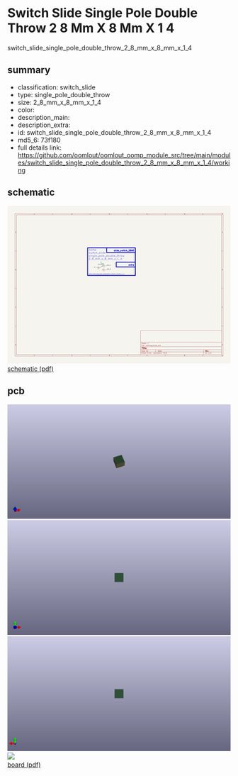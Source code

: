 # Switch Slide Single Pole Double Throw 2 8 Mm X 8 Mm X 1 4  
switch_slide_single_pole_double_throw_2_8_mm_x_8_mm_x_1_4  
 
## summary 
* classification: switch_slide
* type: single_pole_double_throw
* size: 2_8_mm_x_8_mm_x_1_4
* color: 
* description_main: 
* description_extra: 
* id: switch_slide_single_pole_double_throw_2_8_mm_x_8_mm_x_1_4
* md5_6: 73f180
* full details link: https://github.com/oomlout/oomlout_oomp_module_src/tree/main/modules/switch_slide_single_pole_double_throw_2_8_mm_x_8_mm_x_1_4/working

## schematic  
![](kicad/current_version/working/working_schematic_600.png)  
[schematic (pdf)](kicad/current_version/working/working_schematic.pdf)  

## pcb  
![](kicad/current_version/working/working_3d_600.png) 
![](kicad/current_version/working/working_3d_front_600.png)  
![](kicad/current_version/working/working_3d_back_600.png)  
![](kicad/current_version/working/working_600.png)  
[board (pdf)](kicad/current_version/working/working.pdf)  




